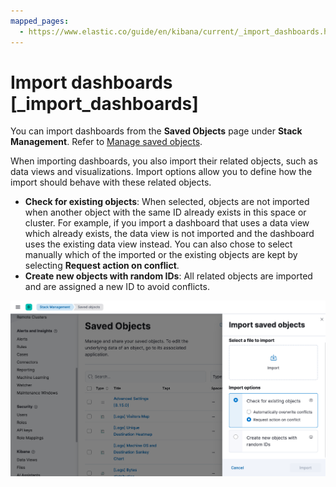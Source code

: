 ```yaml
---
mapped_pages:
  - https://www.elastic.co/guide/en/kibana/current/_import_dashboards.html
---
```


# Import dashboards [_import_dashboards]

You can import dashboards from the **Saved Objects** page under **Stack Management**. Refer to [Manage saved objects](../find-and-organize/saved-objects.md).

When importing dashboards, you also import their related objects, such as data views and visualizations. Import options allow you to define how the import should behave with these related objects.

* **Check for existing objects**: When selected, objects are not imported when another object with the same ID already exists in this space or cluster. For example, if you import a dashboard that uses a data view which already exists, the data view is not imported and the dashboard uses the existing data view instead. You can also chose to select manually which of the imported or the existing objects are kept by selecting **Request action on conflict**.
* **Create new objects with random IDs**: All related objects are imported and are assigned a new ID to avoid conflicts.

![Import panel](../../images/kibana-dashboard-import-saved-object.png "")
